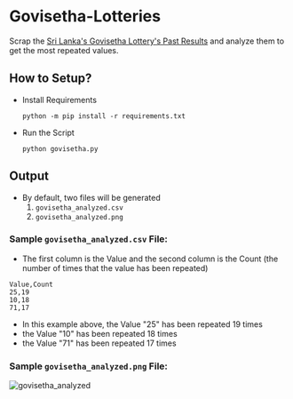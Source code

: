 # Govisetha-Lotteries

Scrap the [Sri Lanka's Govisetha Lottery's Past Results](https://www.nlb.lk/results/govisetha) and analyze them to get the most repeated values.

## How to Setup?

- Install Requirements
    ```
    python -m pip install -r requirements.txt
    ```

- Run the Script
    ```
    python govisetha.py
    ```

## Output

- By default, two files will be generated
    1. `govisetha_analyzed.csv`
    2. `govisetha_analyzed.png`

### Sample `govisetha_analyzed.csv` File:

- The first column is the Value and the second column is the Count (the number of times that the value has been repeated)

```
Value,Count
25,19
10,18
71,17
```

- In this example above, the Value "25" has been repeated 19 times
- the Value "10" has been repeated 18 times
- the Value "71" has been repeated 17 times

### Sample `govisetha_analyzed.png` File:

![govisetha_analyzed](https://user-images.githubusercontent.com/36286877/215818000-de861ecc-e966-4770-9412-a67a06323d29.png)


